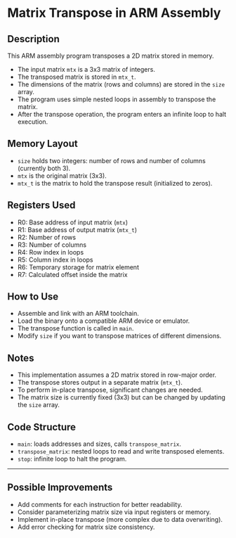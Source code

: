# Matrix Transpose in ARM Assembly

## Description
This ARM assembly program transposes a 2D matrix stored in memory.  
- The input matrix `mtx` is a 3x3 matrix of integers.
- The transposed matrix is stored in `mtx_t`.
- The dimensions of the matrix (rows and columns) are stored in the `size` array.
- The program uses simple nested loops in assembly to transpose the matrix.
- After the transpose operation, the program enters an infinite loop to halt execution.

## Memory Layout
- `size` holds two integers: number of rows and number of columns (currently both 3).
- `mtx` is the original matrix (3x3).
- `mtx_t` is the matrix to hold the transpose result (initialized to zeros).

## Registers Used
- R0: Base address of input matrix (`mtx`)
- R1: Base address of output matrix (`mtx_t`)
- R2: Number of rows
- R3: Number of columns
- R4: Row index in loops
- R5: Column index in loops
- R6: Temporary storage for matrix element
- R7: Calculated offset inside the matrix

## How to Use
- Assemble and link with an ARM toolchain.
- Load the binary onto a compatible ARM device or emulator.
- The transpose function is called in `main`.
- Modify `size` if you want to transpose matrices of different dimensions.

## Notes
- This implementation assumes a 2D matrix stored in row-major order.
- The transpose stores output in a separate matrix (`mtx_t`).
- To perform in-place transpose, significant changes are needed.
- The matrix size is currently fixed (3x3) but can be changed by updating the `size` array.

## Code Structure
- `main`: loads addresses and sizes, calls `transpose_matrix`.
- `transpose_matrix`: nested loops to read and write transposed elements.
- `stop`: infinite loop to halt the program.

---

## Possible Improvements
- Add comments for each instruction for better readability.
- Consider parameterizing matrix size via input registers or memory.
- Implement in-place transpose (more complex due to data overwriting).
- Add error checking for matrix size consistency.

